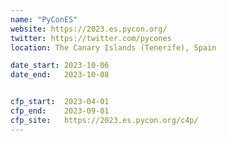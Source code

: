 ```yaml
---
name: "PyConES"
website: https://2023.es.pycon.org/
twitter: https://twitter.com/pycones
location: The Canary Islands (Tenerife), Spain

date_start: 2023-10-06
date_end:   2023-10-08


cfp_start:  2023-04-01
cfp_end:    2023-09-01
cfp_site:   https://2023.es.pycon.org/c4p/
---
```

